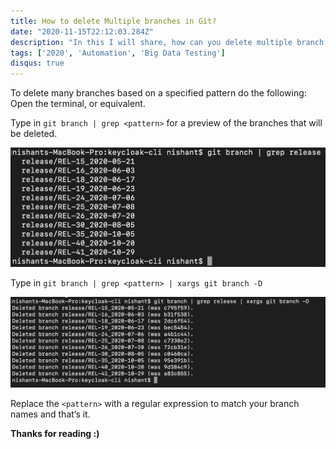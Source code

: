 ```yaml
---
title: How to delete Multiple branches in Git?
date: "2020-11-15T22:12:03.284Z"
description: "In this I will share, how can you delete multiple branch in GIT?"
tags: ['2020', 'Automation', 'Big Data Testing']
disqus: true
---
```



To delete many branches based on a specified pattern do the following:
Open the terminal, or equivalent.

Type in `git branch | grep <pattern>` for a preview of the branches that will be deleted.

![preview branches](preview.jpg)

Type in `git branch | grep <pattern> | xargs git branch -D`

![deleted branches](deleted.jpg)

Replace the `<pattern>` with a regular expression to match your branch names and that’s it.

**Thanks for reading :)**

